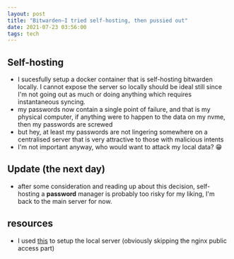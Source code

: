 ```yaml
---
layout: post
title: "Bitwarden—I tried self-hosting, then pussied out"
date: 2021-07-23 03:56:00
tags: tech
---
```


## Self-hosting

- I sucesfully setup a docker container that is self-hosting bitwarden locally. I cannot expose the server so locally should be ideal still since I'm not going out as much or doing anything which requires instantaneous syncing.
- my passwords now contain a single point of failure, and that is my physical computer, if anything were to happen to the data on my nvme, then my passwords are screwed
- but hey, at least my passwords are not lingering somewhere on a centralised server that is very attractive to those with malicious intents
- I'm not important anyway, who would want to attack my local data? 😁

## Update (the next day)

- after some consideration and reading up about this decision, self-hosting a **password** manager is probably too risky for my liking, I'm back to the main server for now.

## resources

- I used [this](https://theselfhostingblog.com/posts/how-to-self-host-bitwarden-on-ubuntu-server/) to setup the local server (obviously skipping the nginx public access part)
